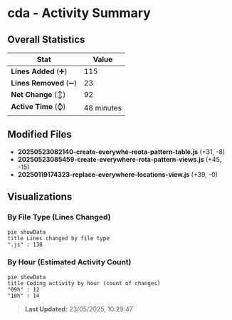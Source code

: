 # cda - Activity Summary 

## Overall Statistics

| Stat                   | Value                                                             |
| ---------------------- | ----------------------------------------------------------------- |
| **Lines Added** (➕)   | 115                                          |
| **Lines Removed** (➖) | 23                                        |
| **Net Change** (↕)    | 92                |
| **Active Time** (⌚)   | 48 minutes |


## Modified Files
- **20250523082140-create-everywhe-reota-pattern-table.js** (+31, -8)
- **20250523085459-create-everywhere-rota-pattern-views.js** (+45, -15)
- **20250119174323-replace-everywhere-locations-view.js** (+39, -0)

## Visualizations

### By File Type (Lines Changed)

```mermaid
pie showData
title Lines changed by file type
".js" : 138
```

### By Hour (Estimated Activity Count)

```mermaid
pie showData
title Coding activity by hour (count of changes)
"09h" : 12
"10h" : 14
```


> **Last Updated:** 23/05/2025, 10:29:47